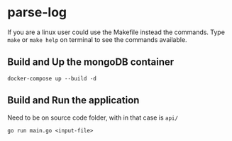 # parse-log

If you are a linux user could use the Makefile instead the commands. Type ``make`` or ``make help`` on terminal to see the commands available.

## Build and Up the mongoDB container

    docker-compose up --build -d
        
## Build and Run the application
  Need to be on source code folder, with in that case is ``api/``

    go run main.go <input-file>
